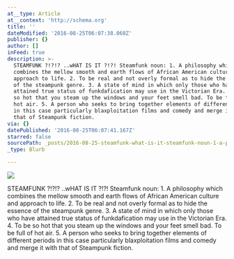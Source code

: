 ```yaml
---
at__type: Article
at__context: 'http://schema.org'
title: ''
dateModified: '2016-08-25T06:07:38.068Z'
publisher: {}
author: []
inFeed: true
description: >-
  STEAMFUNK ?!?!? ..wHAT IS IT ?!?! Steamfunk noun: 1. A philosophy which
  combines the mellow smooth and earth flows of African American culture and
  approach to life. 2. To be real and not overly formal as to hide the essence
  of the steampunk genre. 3. A state of mind in which only those who have
  attained true status of funkdafication may use in the Victorian Era. 4. To be
  so hot that you steam up the windows and your feet smell bad. To be full of
  hot air. 5. A person who seeks to bring together elements of different periods
  in this case particularly blaxploitation films and comedy and merge it with
  that of Steampunk fiction. 
via: {}
datePublished: '2016-08-25T06:07:41.167Z'
starred: false
sourcePath: _posts/2016-08-25-steamfunk-what-is-it-steamfunk-noun-1-a-philo.md
_type: Blurb

---
```

![](https://the-grid-user-content.s3-us-west-2.amazonaws.com/e6919d99-30cb-4e31-bd20-e0c95f21a2ee.png)

STEAMFUNK ?!?!? ..wHAT IS IT ?!?! Steamfunk noun: 1\. A philosophy which combines the mellow smooth and earth flows of African American culture and approach to life. 2\. To be real and not overly formal as to hide the essence of the steampunk genre. 3\. A state of mind in which only those who have attained true status of funkdafication may use in the Victorian Era. 4\. To be so hot that you steam up the windows and your feet smell bad. To be full of hot air. 5\. A person who seeks to bring together elements of different periods in this case particularly blaxploitation films and comedy and merge it with that of Steampunk fiction.